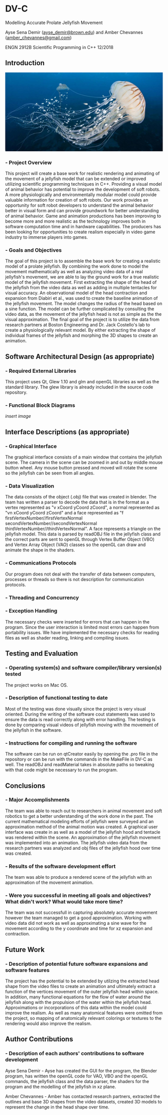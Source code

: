# DV-C
Modelling Accurate Prolate Jellyfish Movement

Ayse Sena Demir (ayse_demir@brown.edu) and Amber Chevannes (amber_chevannes@gmail.com)

ENGN 2912B Scientific Programming in C++ 12/2018

## Introduction

![Jellyfish Cover Image](https://raw.githubusercontent.com/ENGN2912B-2018/DV-C/master/jellycover.jpg)

### - Project Overview
   This project will create a base work for realistic rendering and animating of the movement of a jellyfish model that can be extended or improved utilizing scientific programming techniques in C++. Providing a visual model of animal behavior has potential to improve the development of soft robots. A more physiologically  and environmentally modular model could provide valuable information for creation of soft robots. Our work provides an opportunity for soft robot developers to understand the animal behavior better in visual form and can provide groundwork for better understanding of animal behavior. 
	Game and animation productions has been improving to become more and more realistic as the technology improves both in software computation time and in hardware capabilities. The producers has been looking for opportunities to create realism especially in video game industry to immerse players into games.

### - Goals and Objectives
The goal of this project is to assemble the base work for creating a realistic model of a prolate jellyfish. By combining the work done to model the movement mathematically as well as analyzing video data of a real jellyfish's movement, we are able to lay the ground work for a true realistic model of the jellyfish movement. First extracting the shape of the head of the jellyfish from the video data as well as adding in multiple tentacles for visual accuracy. An observational model of the head contraction and expansion from Diabiri et al., was used to create the baseline animation of the jellyfish movement. The model changes the radius of the head based on a sine function. The model can be further complicated by consulting the video data, as the movement of the jellyfish head is not as simple as the the visual approximation. The final goal of the project is to utilize the data from research partners at Boston Engineering and Dr. Jack Costello's lab to create a physiologically relevant model. By either extracting the shape of individual frames of the jellyfish and morphing the 3D shapes to create an animation.

## Software Architectural Design (as appropriate)
### - Required External Libraries
This project uses Qt, Glew 1.10 and glm and openGL libraries as well as the standard library. The glew library is already included in the source code repository.
### - Functional Block Diagrams

*insert image*

## Interface Descriptions (as appropriate)

### - Graphical Interface
The graphical interface consists of a main window that contains the jellyfish scene. The camera in the scene can be zoomed in and out by middle mouse button wheel. Any mouse button pressed and moved will rotate the scene so the jellyfish can be seen from all angles.
### - Data Visualization
The data consists of the object (.obj) file that was created in blender. The team has written a parser to decode the data that is in the format as a vertex represented as "v xCoord yCoord zCoord", a normal represented as "vn xCoord yCoord zCoord" and a face represented as "f firstVertexNumber//firstVertexNormal secondVertexNumber//secondVertexNormal thirdVertexNumber//thirdVertexNormal". A face represents a triangle on the jellyfish model. This data is parsed by readOBJ file in the jellyfish class and the correct parts are sent to openGL through Vertex Buffer Object (VBO) and Vertex Array Object (VAO) classes so the openGL can draw and animate the shape in the shaders.

### - Communications Protocols
Our program does not deal with the transfer of data between computers, processes or threads so there is not description for communication protocols.
### - Threading and Concurrency
### - Exception Handling
The necessary checks were inserted for errors that can happen in the program. Since the user interaction is limited most errors can happen from portability issues. We have implemented the necessary checks for reading files as well as shader reading, linking and compiling issues.

## Testing and Evaluation
### - Operating system(s) and software compiler/library version(s) tested
The project works on Mac OS.
### - Description of functional testing to date
Most of the testing was done visually since the project is very visual oriented. During the writing of the software cout statements was used to ensure the data is read correctly along with error handling. The testing is done by comparing visual videos of jellyfish moving with the movement of the jellyfish in the software.
### - Instructions for compiling and running the software
The software can be run on qtCreator easily by opening the .pro file in the repository or can be run with the commands in the MakeFile in DV-C as well.
The readOBJ and readMaterial takes in absolute paths so tweaking with that code might be necessary to run the program.

## Conclusions
### - Major Accomplishments
The team was able to reach out to researchers in animal movement and soft robotics to get a better understanding of the work done in the past. The current mathematical modeling efforts of jellyfish were surveyed and an approximation method of the animal motion was created. A graphical user interface was create in as well as a model of the jellyfish hood and tentacle was rendered within the scene. An approximation of the jellyfish movement was implemented into an animation. The jellyfish video data from the research partners was analyzed and obj files of the jellyfish hood over time was created.

### - Results of the software development effort
The team was able to produce a rendered scene of the jellyfish with an approximation of the movement animation.

### - Were you successful in meeting all goals and objectives?  What didn't work?  What would take more time?
The team was not successfull in capturing absolutely accurate movement however the team managed to get a good approximation. Working with video data did not work as well as approximating a sine wave for the movement according to the y coordinate and time for xz expansion and contraction. 

## Future Work
### - Description of potential future software expansions and software features
The project has the potential to be extended by utilzing the extracted head shape from the video files to create an animation and ultimately extract a function of the vertices movement of the outer jellyfish head within space. In addition, many functional equations for the flow of water around the jellyfish along with the propulsion of the water within the jellyfish head. Approximations or incorporations of this data within the model could improve the realism. As well as many anatomical features were omitted from the project, so mapping of anatomically relevant colorings or textures to the rendering would also improve the realism.

## Author Contributions
### - Description of each authors' contributions to software development
Ayse Sena Demir - Ayse has created the GUI for the program, the Blender program, has written the openGL code for VAO, VBO and the openGL commands, the jellyfish class and the data parser, the shaders for the program and the modelling of the jellyfish in xz plane.

Amber Chevannes - Amber has contacted research partners, extracted the outlines and base 3D shapes from the video datasets, created 3D models to represent the change in the head shape over time.
